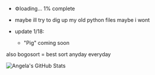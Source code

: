 - ⚙️loading... 1% complete
- maybe ill try to dig up my old python files maybe i wont

- update 1/18:
  - "Pig" coming soon

also bogosort = best sort anyday everyday

![Angela's GitHub Stats](https://github-readme-stats.vercel.app/api?username=alegnaaa-hd&theme=tokyonight&show_icons=true)
